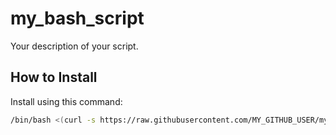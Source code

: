 # my_bash_script
Your description of your script.
## How to Install

Install using this command:

```bash
/bin/bash <(curl -s https://raw.githubusercontent.com/MY_GITHUB_USER/my_bash_script/main/install.sh)
```